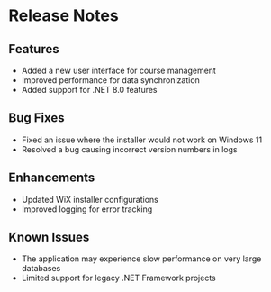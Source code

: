 # Release Notes

## Features
- Added a new user interface for course management
- Improved performance for data synchronization
- Added support for .NET 8.0 features

## Bug Fixes
- Fixed an issue where the installer would not work on Windows 11
- Resolved a bug causing incorrect version numbers in logs

## Enhancements
- Updated WiX installer configurations
- Improved logging for error tracking

## Known Issues
- The application may experience slow performance on very large databases
- Limited support for legacy .NET Framework projects

